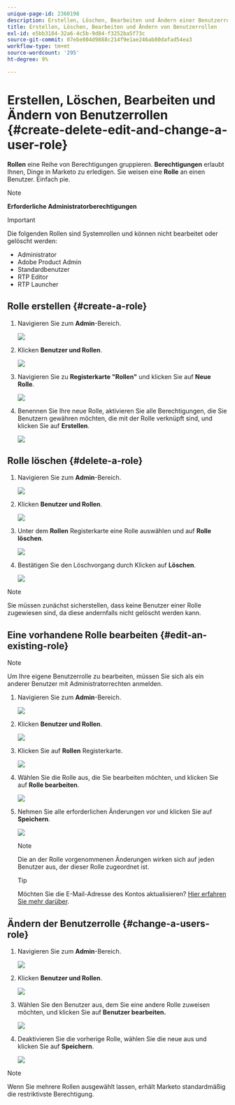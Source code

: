 ```yaml
---
unique-page-id: 2360198
description: Erstellen, Löschen, Bearbeiten und Ändern einer Benutzerrolle - Marketo Docs - Produktdokumentation
title: Erstellen, Löschen, Bearbeiten und Ändern von Benutzerrollen
exl-id: e5bb3184-32a6-4c5b-9d84-f3252ba5f73c
source-git-commit: 07ebe804d9888c214f9e1ae246ab80dafad54ea3
workflow-type: tm+mt
source-wordcount: '295'
ht-degree: 9%

---
```


# Erstellen, Löschen, Bearbeiten und Ändern von Benutzerrollen {#create-delete-edit-and-change-a-user-role}

**Rollen** eine Reihe von Berechtigungen gruppieren. **Berechtigungen** erlaubt Ihnen, Dinge in Marketo zu erledigen. Sie weisen eine **Rolle** an einen Benutzer. Einfach pie.

>[!NOTE]
>
>**Erforderliche Administratorberechtigungen**

>[!IMPORTANT]
>
>Die folgenden Rollen sind Systemrollen und können nicht bearbeitet oder gelöscht werden:
>
>* Administrator
>* Adobe Product Admin
>* Standardbenutzer
>* RTP Editor
>* RTP Launcher


## Rolle erstellen {#create-a-role}

1. Navigieren Sie zum **Admin**-Bereich.

   ![](assets/create-delete-edit-and-change-a-user-role-1.png)

1. Klicken **Benutzer und Rollen**.

   ![](assets/create-delete-edit-and-change-a-user-role-2.png)

1. Navigieren Sie zu **Registerkarte &quot;Rollen&quot;** und klicken Sie auf **Neue Rolle**.

   ![](assets/create-delete-edit-and-change-a-user-role-3.png)

1. Benennen Sie Ihre neue Rolle, aktivieren Sie alle Berechtigungen, die Sie Benutzern gewähren möchten, die mit der Rolle verknüpft sind, und klicken Sie auf **Erstellen**.

   ![](assets/create-delete-edit-and-change-a-user-role-4.png)

## Rolle löschen {#delete-a-role}

1. Navigieren Sie zum **Admin**-Bereich.

   ![](assets/create-delete-edit-and-change-a-user-role-5.png)

1. Klicken **Benutzer und Rollen**.

   ![](assets/create-delete-edit-and-change-a-user-role-6.png)

1. Unter dem **Rollen** Registerkarte eine Rolle auswählen und auf **Rolle löschen**.

   ![](assets/create-delete-edit-and-change-a-user-role-7.png)

1. Bestätigen Sie den Löschvorgang durch Klicken auf **Löschen**.

   ![](assets/create-delete-edit-and-change-a-user-role-8.png)

>[!NOTE]
>
>Sie müssen zunächst sicherstellen, dass keine Benutzer einer Rolle zugewiesen sind, da diese andernfalls nicht gelöscht werden kann.

## Eine vorhandene Rolle bearbeiten {#edit-an-existing-role}

>[!NOTE]
>
>Um Ihre eigene Benutzerrolle zu bearbeiten, müssen Sie sich als ein anderer Benutzer mit Administratorrechten anmelden.

1. Navigieren Sie zum **Admin**-Bereich.

   ![](assets/create-delete-edit-and-change-a-user-role-9.png)

1. Klicken **Benutzer und Rollen**.

   ![](assets/create-delete-edit-and-change-a-user-role-10.png)

1. Klicken Sie auf **Rollen** Registerkarte.

   ![](assets/create-delete-edit-and-change-a-user-role-11.png)

1. Wählen Sie die Rolle aus, die Sie bearbeiten möchten, und klicken Sie auf **Rolle bearbeiten**.

   ![](assets/create-delete-edit-and-change-a-user-role-12.png)

1. Nehmen Sie alle erforderlichen Änderungen vor und klicken Sie auf **Speichern**.

   ![](assets/create-delete-edit-and-change-a-user-role-13.png)

   >[!NOTE]
   >
   >Die an der Rolle vorgenommenen Änderungen wirken sich auf jeden Benutzer aus, der dieser Rolle zugeordnet ist.

   >[!TIP]
   >
   >Möchten Sie die E-Mail-Adresse des Kontos aktualisieren? [Hier erfahren Sie mehr darüber](/help/marketo/product-docs/administration/settings/edit-account-settings.md).

## Ändern der Benutzerrolle {#change-a-users-role}

1. Navigieren Sie zum **Admin**-Bereich.

   ![](assets/create-delete-edit-and-change-a-user-role-14.png)

1. Klicken **Benutzer und Rollen**.

   ![](assets/create-delete-edit-and-change-a-user-role-15.png)

1. Wählen Sie den Benutzer aus, dem Sie eine andere Rolle zuweisen möchten, und klicken Sie auf **Benutzer bearbeiten.**

   ![](assets/create-delete-edit-and-change-a-user-role-16.png)

1. Deaktivieren Sie die vorherige Rolle, wählen Sie die neue aus und klicken Sie auf **Speichern**.

   ![](assets/create-delete-edit-and-change-a-user-role-17.png)

>[!NOTE]
>
>Wenn Sie mehrere Rollen ausgewählt lassen, erhält Marketo standardmäßig die restriktivste Berechtigung.
